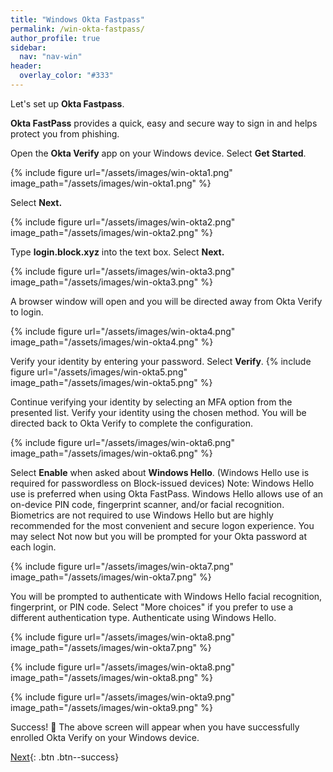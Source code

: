 ```yaml
---
title: "Windows Okta Fastpass"
permalink: /win-okta-fastpass/
author_profile: true
sidebar:
  nav: "nav-win"
header:
  overlay_color: "#333"
---
```


Let's set up __Okta Fastpass__. 

__Okta FastPass__ provides a quick, easy and secure way to sign in and helps protect you from phishing.


Open the __Okta Verify__ app on your Windows device. 
Select __Get Started__.

{% include figure url="/assets/images/win-okta1.png" image_path="/assets/images/win-okta1.png" %}

Select __Next.__

{% include figure url="/assets/images/win-okta2.png" image_path="/assets/images/win-okta2.png" %}

Type __login.block.xyz__ into the text box.
Select __Next.__

{% include figure url="/assets/images/win-okta3.png" image_path="/assets/images/win-okta3.png" %}


A browser window will open and you will be directed away from Okta Verify to login.

{% include figure url="/assets/images/win-okta4.png" image_path="/assets/images/win-okta4.png" %}


Verify your identity by entering your password.
Select __Verify__.
{% include figure url="/assets/images/win-okta5.png" image_path="/assets/images/win-okta5.png" %}


Continue verifying your identity by selecting an MFA option from the presented list.
Verify your identity using the chosen method.
You will be directed back to Okta Verify to complete the configuration.

{% include figure url="/assets/images/win-okta6.png" image_path="/assets/images/win-okta6.png" %}


Select __Enable__ when asked about __Windows Hello__. (Windows Hello use is required for passwordless on Block-issued devices)
Note: Windows Hello use is preferred when using Okta FastPass. Windows Hello allows use of an on-device PIN code, fingerprint scanner, and/or facial recognition. Biometrics are not required to use Windows Hello but are highly recommended for the most convenient and secure logon experience. You may select Not now but you will be prompted for your Okta password at each login.

{% include figure url="/assets/images/win-okta7.png" image_path="/assets/images/win-okta7.png" %}


You will be prompted to authenticate with Windows Hello facial recognition, fingerprint, or PIN code. Select "More choices" if you prefer to use a different authentication type. Authenticate using Windows Hello.

{% include figure url="/assets/images/win-okta8.png" image_path="/assets/images/win-okta7.png" %}


{% include figure url="/assets/images/win-okta8.png" image_path="/assets/images/win-okta8.png" %}

{% include figure url="/assets/images/win-okta9.png" image_path="/assets/images/win-okta9.png" %}

Success! 🎉 The above screen will appear when you have successfully enrolled Okta Verify on your Windows device.


[Next](/win-chrome){: .btn .btn--success} 





